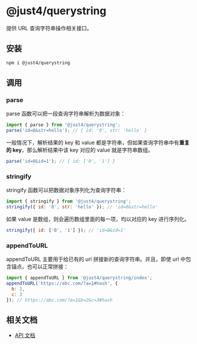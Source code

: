 # @just4/querystring

提供 URL 查询字符串操作相关接口。

## 安装

```bash
npm i @just4/querystring
```

## 调用

### parse

parse 函数可以把一段查询字符串解析为数据对象：

```javascript
import { parse } from '@just4/querystring';
parse('id=0&str=hello'); // { id: '0', str: 'hello' }
```

一般情况下，解析结果的 key 和 value 都是字符串，但如果查询字符串中有**重复的 key**，那么解析结果中该 key 对应的 value 就是字符串数组。

```javascript
parse('id=0&id=1'); // { id: ['0', '1'] }
```

### stringify

stringify 函数可以把数据对象序列化为查询字符串：

```javascript
import { stringify } from '@just4/querystring';
stringify({ id: '0', str: 'hello' }); // 'id=0&str=hello'
```

如果 value 是数组，则会遍历数组里面的每一项，均以对应的 key 进行序列化。

```javascript
stringify({ id: ['0', '1'] }); // 'id=0&id=1'
```

### appendToURL

appendToURL 主要用于给已有的 url 拼接新的查询字符串。并且，即使 url 中包含锚点，也可以正常拼接：

```javascript
import { appendToURL } from '@just4/querystring/index';
appendToURL('https://abc.com/?a=1#hash', {
  b: 2,
  c: 3
}); // https://abc.com/?a=1&b=2&c=3#hash
```

## 相关文档
- [API 文档](https://heeroluo.github.io/just4/querystring/modules/index.html)
